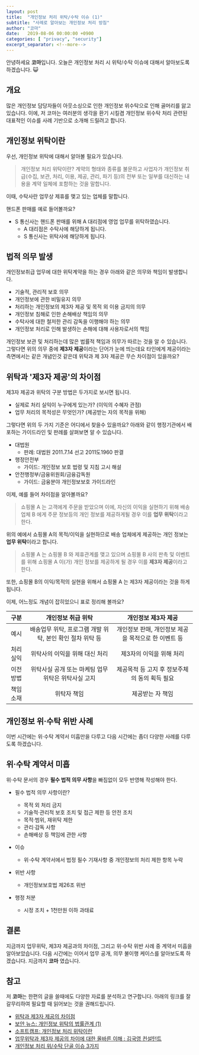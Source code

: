 ```yaml
---
layout: post
title:  "개인정보 처리 위탁/수탁 이슈 (1)"
subtitle: "사례로 알아보는 개인정보 처리 방침"
author: "코마"
date:   2019-08-06 00:00:00 +0900
categories: [ "privacy", "security"]
excerpt_separator: <!--more-->
---
```


안녕하세요 **코마**입니다. 오늘은 개인정보 처리 시 위탁/수탁 이슈에 대해서 알아보도록 하겠습니다. 😺

<!--more-->

## 개요

많은 개인정보 담당자들이 아웃소싱으로 인한 개인정보 위수탁으로 인해 골머리를 앓고 있습니다. 이에, 저 코마는 여러분의 생각을 환기 시킬겸 개인정보 위수탁 처리 관련된 대표적인 이슈를 사례 기반으로 소개해 드릴려고 합니다.

## 개인정보 위탁이란

우선, 개인정보 위탁에 대해서 알아볼 필요가 있습니다.

> 개인정보 처리 위탁이란? 계약의 형태와 종류를 불문하고 사업자가 개인정보 취급(수집, 보관, 처리, 이용, 제공, 관리, 파기 등)의 전부 또는 일부를 대신하는 내용을 계약 일체에 포함하는 것을 말합니다. 

이때, 수탁사란 업무상 제휴를 맺고 있는 업체를 말합니다.

핸드폰 판매를 예로 들어볼까요?

- S 통신사는 핸드폰 판매를 위해 A 대리점에 영업 업무를 위탁하였습니다.
  - A 대리점은 수탁사에 해당하게 됩니다.
  - S 통신사는 위탁사에 해당하게 됩니다.

## 법적 의무 발생

개인정보취급 업무에 대한 위탁계약을 하는 경우 아래와 같은 의무와 책임이 발생합니다.

- 기술적, 관리적 보호 의무
- 개인정보에 관한 비밀유지 의무
- 처리하는 개인정보의 제3자 제공 및 목적 외 이용 금지의 의무
- 개인정보 침해로 인한 손해배상 책임의 의무
- 수탁사에 대한 철저한 관리 감독을 이행해야 하는 의무
- 개인정보 처리로 인해 발생하는 손해에 대해 사용자로서의 책임

개인정보 보관 및 처리하는데 많은 법률적 책임과 의무가 따르는 것을 알 수 있습니다. 그렇다면 위의 의무 중에 **제3자 제공**이라는 단어가 눈에 띄는데요 타인에게 제공이라는 측면에서는 같은 개념인것 같은데 위탁과 제 3자 제공은 무슨 차이점이 있을까요?

## 위탁과 '제3자 제공'의 차이점

제3자 제공과 위탁의 구분 방법은 두가지로 보시면 됩니다.

- 실제로 처리 실익이 누구에게 있는가? (이익의 수혜자 관점)
- 업무 처리의 목적성은 무엇인가? (제공받는 자의 목적을 위해)

그렇다면 위의 두 가지 기준은 어디에서 찾을수 있을까요? 아래와 같이 행정기관에서 배포하는 가이드라인 및 판례를 살펴보면 알 수 있습니다.

- 대법원
  - 판례: 대법원 2011.7.14 선고 2011도1960 판결
- 행정안전부
  - 가이드: 개인정보 보호 법령 및 지침 고시 해설
- 안전행정부/금융위원회/금융감독원
  - 가이드: 금융분야 개인정보보호 가이드라인

이제, 예를 들어 차이점을 알아볼까요?

> 쇼핑몰 A 는 고객에게 주문을 받았으며 이에, 자신의 이익을 실현하기 위해 배송업체 B 에게 주문 정보등의 개인 정보를 제공하게될 경우 이를 **업무 위탁**이라고 한다.

위의 예에서 쇼핑몰 A의 목적/이익을 실현하므로 배송 업체에게 제공하는 개인 정보는 **업무 위탁**이라고 합니다.

> 쇼핑몰 A 는 쇼핑몰 B 와 제휴관계를 맺고 있으며 쇼핑몰 B 사의 판촉 및 이벤트를 위해 쇼핑몰 A 이(가) 개인 정보를 제공하게 될 경우 이를 **제3자 제공**이라고 한다.

또한, 쇼핑몰 B의 이익/목적의 실현을 위해서 쇼핑몰 A 는 제3자 제공이라는 것을 하게됩니다.

이제, 어느정도 개념이 잡히었으니 표로 정리해 볼까요?

|구분|개인정보 취급 위탁|개인정보 제3자 제공|
|:---:|:---:|:---:|
|예시 |배송업무 위탁, 프로그램 개발 위탁, 본인 확인 절차 위탁 등|개인정보 판매, 개인정보 제공을 목적으로 한 이벤트 등|
|처리실익|위탁사의 이익을 위해 대신 처리|제3자의 이익을 위해 처리|
|이전방법|위탁사실 공개 또는 마케팅 업무위탁은 위탁사실 고지|제공목적 등 고지 후 정보주체의 동의 획득 필요|
|책임소재|위탁자 책임|제공받는 자 책임|

## 개인정보 위·수탁 위반 사례

이번 시간에는 위·수탁 계약서 미흡만을 다루고 다음 시간에는 좀더 다양한 사례를 다루도록 하겠습니다.

## 위·수탁 계약서 미흡

위·수탁 문서의 경우 **필수 법적 의무 사항**을 빠짐없이 모두 반영해 작성해야 한다.

- 필수 법적 의무 사항이란?
  - 목적 외 처리 금지
  - 기술적·관리적 보호 조치 및 접근 제한 등 안전 조치
  - 목적·범위, 재위탁 제한
  - 관리·감독 사항
  - 손해배상 등 책임에 관한 사항

- 이슈
  - 위·수탁 계약서에서 법정 필수 기재사항 중 개인정보의 처리 제한 항목 누락
- 위반 사항
  - 개인정보보호법 제26조 위반
- 행정 처분
  - 시정 조치 + 1천만원 이하 과태료

## 결론

지금까지 업무위탁, 제3자 제공과의 차이점, 그리고 위·수탁 위반 사례 중 계약서 미흡을 알아보았습니다. 다음 시간에는 이어서 업무 공개, 의무 불이행 케이스를 알아보도록 하겠습니다. 지금까지 **코마** 였습니다.

## 참고

저 **코마**는 한편의 글을 쓸때에도 다양한 자료를 분석하고 연구합니다. 아래의 링크를 잘 갈무리하여 필요할 때 읽어보는 것을 권해드립니다.

- [위탁과 제3자 제공의 차이점](https://dreamlog.tistory.com/549)
- [보안 뉴스: 개인정보 위탁의 법률관계 (1)](https://www.boannews.com/media/view.asp?idx=39174)
- [소프트캠프: 개인정보 처리 위탁이란](https://m.blog.naver.com/softcamp1999/221280942719)
- [업무위탁과 제3자 제공의 차이에 대한 올바른 이해 : 김국영 컨설턴트](http://www.sgsecurity.co.kr/?act=board&bbs_code=column&bbs_mode=view&bbs_seq=17)
- [개인정보 처리 위/수탁 단골 이슈 3가지](https://www.boannews.com/media/view.asp?idx=71385)
